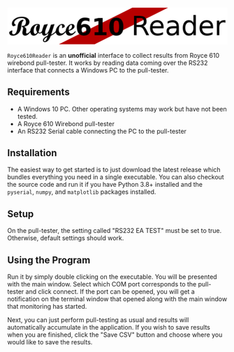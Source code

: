 <p align="center">
<img src="https://github.com/cfangmeier/Royce610Reader/blob/master/logo.png?raw=true"></img>
</p>

`Royce610Reader` is an **unofficial** interface to collect results from Royce 610 wirebond pull-tester. It works by reading data coming over the RS232 interface that connects a Windows PC to the pull-tester.

## Requirements

  - A Windows 10 PC. Other operating systems may work but have not been tested.
  - A Royce 610 Wirebond pull-tester
  - An RS232 Serial cable connecting the PC to the pull-tester

## Installation

The easiest way to get started is to just download the latest release which bundles everything you need in a single executable. You can also checkout the source code and run it if you have Python 3.8+ installed and the `pyserial`, `numpy`, and `matplotlib` packages installed.

## Setup

On the pull-tester, the setting called "RS232 EA TEST" must be set to true. Otherwise, default settings should work.

## Using the Program

Run it by simply double clicking on the executable. You will be presented with the main window. Select which COM port corresponds to the pull-tester and click connect. If the port can be opened, you will get a notification on the terminal window that opened along with the main window that monitoring has started. 

Next, you can just perform pull-testing as usual and results will automatically accumulate in the application. If you wish to save results when you are finished, click the "Save CSV" button and choose where you would like to save the results.
